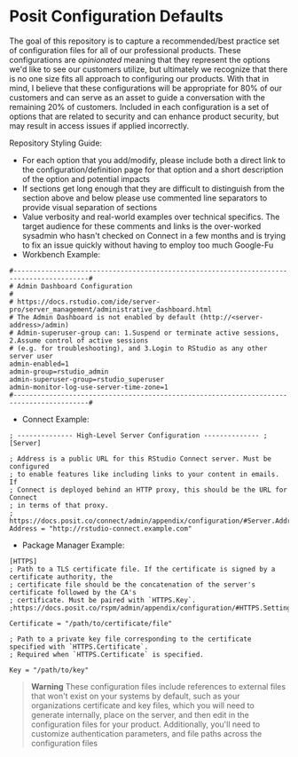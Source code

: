 # Posit Configuration Defaults

The goal of this repository is to capture a recommended/best practice set of configuration files for all of our professional products. These configurations are *opinionated* meaning that they represent the options we'd like to see our customers utilize, but ultimately we recognize that there is no one size fits all approach to configuring our products. With that in mind, I believe that these configurations will be appropriate for 80% of our customers and can serve as an asset to guide a conversation with the remaining 20% of customers. Included in each configuration is a set of options that are related to security and can enhance product security, but may result in access issues if applied incorrectly.

Repository Styling Guide:
- For each option that you add/modify, please include both a direct link to the configuration/definition page for that option and a short description of the option and potential impacts
- If sections get long enough that they are difficult to distinguish from the section above and below please use commented line separators to provide visual separation of sections
- Value verbosity and real-world examples over technical specifics. The target audience for these comments and links is the over-worked sysadmin who hasn't checked on Connect in a few months and is trying to fix an issue quickly without having to employ too much Google-Fu
- Workbench Example:
```
#-----------------------------------------------------------------------------------------#
# Admin Dashboard Configuration
#
# https://docs.rstudio.com/ide/server-pro/server_management/administrative_dashboard.html
# The Admin Dashboard is not enabled by default (http://<server-address>/admin)
# Admin-superuser-group can: 1.Suspend or terminate active sessions, 2.Assume control of active sessions
# (e.g. for troubleshooting), and 3.Login to RStudio as any other server user
admin-enabled=1
admin-group=rstudio_admin
admin-superuser-group=rstudio_superuser
admin-monitor-log-use-server-time-zone=1
#-----------------------------------------------------------------------------------------#
```
- Connect Example:
```
; -------------- High-Level Server Configuration -------------- ;
[Server]

; Address is a public URL for this RStudio Connect server. Must be configured
; to enable features like including links to your content in emails. If
; Connect is deployed behind an HTTP proxy, this should be the URL for Connect
; in terms of that proxy.
; https://docs.posit.co/connect/admin/appendix/configuration/#Server.Address
Address = "http://rstudio-connect.example.com"
```
- Package Manager Example: 
```
[HTTPS]
; Path to a TLS certificate file. If the certificate is signed by a certificate authority, the
; certificate file should be the concatenation of the server's certificate followed by the CA's
; certificate. Must be paired with `HTTPS.Key`.
;https://docs.posit.co/rspm/admin/appendix/configuration/#HTTPS.Settings

Certificate = "/path/to/certificate/file"

; Path to a private key file corresponding to the certificate specified with `HTTPS.Certificate`.
; Required when `HTTPS.Certificate` is specified.

Key = "/path/to/key"
```

>**Warning**
>These configuration files include references to external files that won't exist on your systems by default, such as your organizations certificate and key files, which you will need to generate internally, place on the server, and then edit in the configuration files for your product. Additionally, you'll need to customize authentication parameters, and file paths across the configuration files

